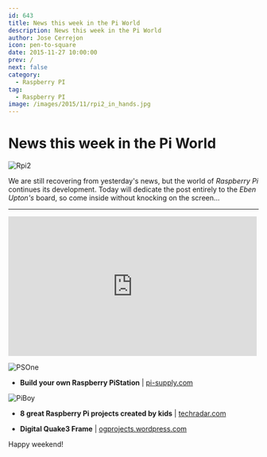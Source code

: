 ```yaml
---
id: 643
title: News this week in the Pi World
description: News this week in the Pi World
author: Jose Cerrejon
icon: pen-to-square
date: 2015-11-27 10:00:00
prev: /
next: false
category:
  - Raspberry PI
tag:
  - Raspberry PI
image: /images/2015/11/rpi2_in_hands.jpg
---
```


# News this week in the Pi World

![Rpi2](/images/2015/11/rpi2_in_hands.jpg)

We are still recovering from yesterday's news, but the world of *Raspberry Pi* continues its development. Today will dedicate the post entirely to the *Eben Upton's* board, so come inside without knocking on the screen...

- - -
<iframe width="500" height="281" src="https://www.youtube.com/embed/9-uqkaTKKF8?rel=0&amp;showinfo=0" frameborder="0" allowfullscreen></iframe>

![PSOne](/images/2015/11/PiStation.png)

* **Build your own Raspberry PiStation** | [pi-supply.com](https://www.pi-supply.com/make/build-raspberry-pistation/?v=04c19fa1e772)

![PiBoy](/images/2015/11/boy_proyect.png)

* **8 great Raspberry Pi projects created by kids** | [techradar.com](http://www.techradar.com/news/computing/8-great-raspberry-pi-projects-created-by-kids-1143243)

* **Digital Quake3 Frame** | [ogprojects.wordpress.com](https://ogprojects.wordpress.com/digital-quake3-frame/)

Happy weekend!